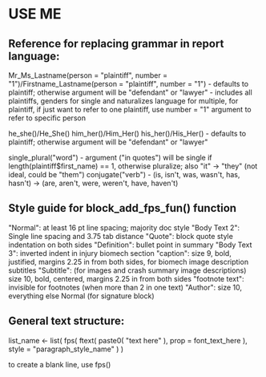 # USE ME

## Reference for replacing grammar in report language:
Mr_Ms_Lastname(person = "plaintiff", number = "1")/Firstname_Lastname(person = "plaintiff", number = "1") - defaults to plaintiff; otherwise argument will be "defendant" or "lawyer" - includes all plaintiffs,
genders for single and naturalizes language for multiple,
for plaintiff, if just want to refer to one plaintiff, use number = "1" argument to refer to specific person

he_she()/He_She() him_her()/Him_Her() his_her()/His_Her() - defaults to
plaintiff; otherwise argument will be "defendant" or "lawyer"

single_plural("word") - argument ("in quotes") will be single if
length(plaintiff\$first_name) == 1, otherwise pluralize; also "it" -> "they" (not ideal, could be "them")
conjugate("verb") - (is, isn't, was, wasn't, has, hasn't) -> (are, aren't, were, weren't, have, haven't)


## Style guide for block_add_fps_fun() function
"Normal": at least 16 pt line spacing; majority doc style
"Body Text 2": Single line spacing and 3.75 tab distance
"Quote": block quote style indentation on both sides
"Definition": bullet point in summary
"Body Text 3": inverted indent in injury biomech section
"caption": size 9, bold, justified, margins 2.25 in from both sides, for biomech image description subtitles
"Subtitle": (for images and crash summary image descriptions) size 10, bold, centered, margins 2.25 in from both sides
"footnote text": invisible for footnotes (when more than 2 in one text)
"Author": size 10, everything else Normal (for signature block)


## General text structure:
list_name <- list(
    fps(
        ftext(
            paste0(
                "text here"
            ),
            prop = font_text_here
        ),
        style = "paragraph_style_name"
    )
)

to create a blank line, use fps()